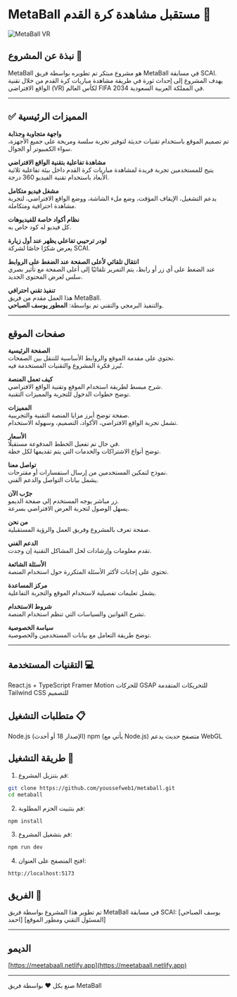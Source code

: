

# MetaBall مستقبل مشاهدة كرة القدم 🚀

![MetaBall VR](https://images.unsplash.com/photo-1522778119026-d647f0596c20?auto=format&fit=crop&q=80)

## نبذة عن المشروع 🎯

MetaBall هو مشروع مبتكر تم تطويره بواسطة فريق MetaBall في مسابقة SCAI. يهدف المشروع إلى إحداث ثورة في طريقة مشاهدة مباريات كرة القدم من خلال تقنية الواقع الافتراضي (VR) لكأس العالم FIFA 2034 في المملكة العربية السعودية.

---

## ✅ المميزات الرئيسية

**واجهة متجاوبة وجذابة**  
تم تصميم الموقع باستخدام تقنيات حديثة لتوفير تجربة سلسة ومريحة على جميع الأجهزة، سواء الكمبيوتر أو الجوال.

**مشاهدة تفاعلية بتقنية الواقع الافتراضي**  
يتيح للمستخدمين تجربة فريدة لمشاهدة مباريات كرة القدم داخل بيئة تفاعلية ثلاثية الأبعاد باستخدام تقنية الفيديو 360 درجة.

**مشغل فيديو متكامل**  
يدعم التشغيل، الإيقاف المؤقت، وضع ملء الشاشة، ووضع الواقع الافتراضي، لتجربة مشاهدة احترافية ومتكاملة.

**نظام أكواد خاصة للفيديوهات**  
كل فيديو له كود خاص به.

**لودر ترحيبي تفاعلي يظهر عند أول زيارة**  
يعرض شكرًا خاصًا لشركة SCAI.

**انتقال تلقائي لأعلى الصفحة عند الضغط على الروابط**  
عند الضغط على أي زر أو رابط، يتم التمرير تلقائيًا إلى أعلى الصفحة مع تأثير بصري سلس لعرض المحتوى الجديد.

**تنفيذ تقني احترافي**  
هذا العمل مقدم من فريق MetaBall.  
والتنفيذ البرمجي والتقني تم بواسطة: **المطور يوسف الصباحي**.

---

## صفحات الموقع

**الصفحة الرئيسية**  
تحتوي على مقدمة الموقع والروابط الأساسية للتنقل بين الصفحات.  
تُبرز فكرة المشروع والتقنيات المستخدمة فيه.

**كيف تعمل المنصة**  
شرح مبسط لطريقة استخدام الموقع وتقنية الواقع الافتراضي.  
توضح خطوات الدخول للتجربة والمميزات التقنية.

**المميزات**  
صفحة توضح أبرز مزايا المنصة التقنية والتجريبية.  
تشمل تجربة الواقع الافتراضي، الأكواد، التصميم، وسهولة الاستخدام.

**الأسعار**  
في حال تم تفعيل الخطط المدفوعة مستقبلًا.  
توضح أنواع الاشتراكات والخدمات التي يتم تقديمها لكل خطة.

**تواصل معنا**  
نموذج لتمكين المستخدمين من إرسال استفسارات أو مقترحات.  
يشمل بيانات التواصل والدعم الفني.

**جرّب الآن**  
زر مباشر يوجه المستخدم إلى صفحة الديمو.  
يسهل الوصول لتجربة العرض الافتراضي بسرعة.

**من نحن**  
صفحة تعرف بالمشروع وفريق العمل والرؤية المستقبلية.

**الدعم الفني**  
تقدم معلومات وإرشادات لحل المشاكل التقنية إن وجدت.

**الأسئلة الشائعة**  
تحتوي على إجابات لأكثر الأسئلة المتكررة حول استخدام المنصة.

**مركز المساعدة**  
يشمل تعليمات تفصيلية لاستخدام الموقع والتجربة التفاعلية.

**شروط الاستخدام**  
تشرح القوانين والسياسات التي تنظم استخدام المنصة.

**سياسة الخصوصية**  
توضح طريقة التعامل مع بيانات المستخدمين والخصوصية.

---

## التقنيات المستخدمة 💻

React.js + TypeScript
Framer Motion للحركات
GSAP للتحريكات المتقدمة
Tailwind CSS للتصميم

## متطلبات التشغيل 📋

Node.js (الإصدار 18 أو أحدث)
npm (يأتي مع Node.js)
متصفح حديث يدعم WebGL

## طريقة التشغيل 🚀

1. قم بتنزيل المشروع:
```bash
git clone https://github.com/youssefweb1/metaball.git
cd metaball
```

2. قم بتثبيت الحزم المطلوبة:
```bash
npm install
```

3. قم بتشغيل المشروع:
```bash
npm run dev
```

4. افتح المتصفح على العنوان:
```
http://localhost:5173
```

## الفريق 👥

تم تطوير هذا المشروع بواسطة فريق MetaBall في مسابقة SCAI:
[يوسف الصباحي احمد] [المسئول التقني ومطور الموقع]

---

## الديمو 
[https://meetabaall.netlify.app](https://meetabaall.netlify.app)

---

صنع بكل ❤️ بواسطة فريق MetaBall
